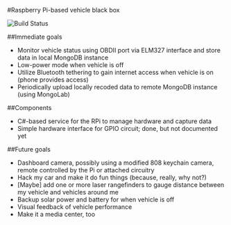 #Raspberry Pi-based vehicle black box

![Build Status](https://ci.appveyor.com/api/projects/status/0cmerh78ba1jn18q?svg=true)

##Immediate goals
* Monitor vehicle status using OBDII port via ELM327 interface and store data in local MongoDB instance
* Low-power mode when vehicle is off
* Utilize Bluetooth tethering to gain internet access when vehicle is on (phone provides access)
* Periodically upload locally recoded data to remote MongoDB instance (using MongoLab)

##Components
* C#-based service for the RPi to manage hardware and capture data
* Simple hardware interface for GPIO circuit; done, but not documented yet

##Future goals
* Dashboard camera, possibly using a modified 808 keychain camera, remote controlled by the Pi or attached circuitry
* Hack my car and make it do fun things (because, really, why not?)
* [Maybe] add one or more laser rangefinders to gauge distance between my vehicle and vehicles around me
* Backup solar power and battery for when vehicle is off
* Visual feedback of vehicle performance
* Make it a media center, too
